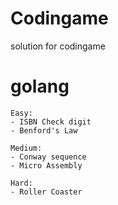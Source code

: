 # Codingame
solution for codingame

# golang
	Easy:
	- ISBN Check digit
	- Benford's Law
	
	Medium:
	- Conway sequence
	- Micro Assembly

	Hard:
	- Roller Coaster
